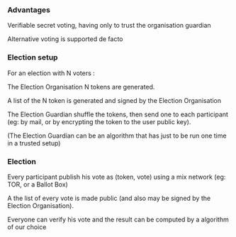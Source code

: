 ### Advantages

Verifiable secret voting, having only to trust the organisation guardian

Alternative voting is supported de facto

### Election setup

For an election with N voters :

The Election Organisation N tokens are generated.

A list of the N token is generated and signed by the Election Organisation

The Election Guardian shuffle the tokens, then send one to each participant (eg: by mail, or by encrypting the token to the user public key).

(The Election Guardian can be an algorithm that has just to be run one time in a trusted setup)

### Election

Every participant publish his vote as (token, vote) using a mix network (eg: TOR, or a Ballot Box)

A the list of every vote is made public (and also may be signed by the Election Organisation).

Everyone can verify his vote and the result can be computed by a algorithm of our choice
